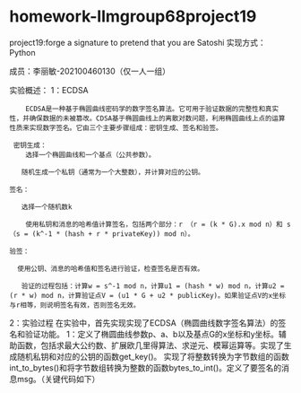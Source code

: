 # homework-llmgroup68project19
project19:forge a signature to pretend that you are Satoshi
实现方式：Python

成员：李丽敏-202100460130（仅一人一组）

实验概述：
  1：ECDSA
       
        ECDSA是一种基于椭圆曲线密码学的数字签名算法。它可用于验证数据的完整性和真实性，并确保数据的未被篡改。CDSA基于椭圆曲线上的离散对数问题，利用椭圆曲线上点的运算性质来实现数字签名。它由三个主要步骤组成：密钥生成、签名和验签。
    
     密钥生成：
        选择一个椭圆曲线和一个基点（公共参数）。
       
       随机生成一个私钥（通常为一个大整数），并计算对应的公钥。
    
    签名：
       
       选择一个随机数k
       
        使用私钥和消息的哈希值计算签名，包括两个部分：r （r = (k * G).x mod n）和 s（s = (k^-1 * (hash + r * privateKey)) mod n）。
    
    验签：
       
      使用公钥、消息的哈希值和签名进行验证，检查签名是否有效。
       
       验证的过程包括：计算w = s^-1 mod n，计算u1 = (hash * w) mod n，计算u2 = (r * w) mod n，计算验证点V = (u1 * G + u2 * publicKey)。如果验证点V的x坐标与r相等，则说明签名有效，否则签名无效。
2：实验过程
    在实验中，首先实现实现了ECDSA（椭圆曲线数字签名算法）的签名和验证功能。
     1：定义了椭圆曲线参数p、a、b以及基点G的x坐标和y坐标。辅助函数，包括求最大公约数、扩展欧几里得算法、求逆元、模幂运算等。实现了生成随机私钥和对应的公钥的函数get_key()。
实现了将整数转换为字节数组的函数int_to_bytes()和将字节数组转换为整数的函数bytes_to_int()。定义了要签名的消息msg。（关键代码如下）

